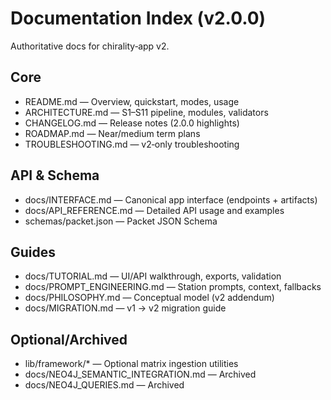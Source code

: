 # Documentation Index (v2.0.0)

Authoritative docs for chirality‑app v2.

## Core
- README.md — Overview, quickstart, modes, usage
- ARCHITECTURE.md — S1–S11 pipeline, modules, validators
- CHANGELOG.md — Release notes (2.0.0 highlights)
- ROADMAP.md — Near/medium term plans
- TROUBLESHOOTING.md — v2‑only troubleshooting

## API & Schema
- docs/INTERFACE.md — Canonical app interface (endpoints + artifacts)
- docs/API_REFERENCE.md — Detailed API usage and examples
- schemas/packet.json — Packet JSON Schema

## Guides
- docs/TUTORIAL.md — UI/API walkthrough, exports, validation
- docs/PROMPT_ENGINEERING.md — Station prompts, context, fallbacks
- docs/PHILOSOPHY.md — Conceptual model (v2 addendum)
- docs/MIGRATION.md — v1 → v2 migration guide

## Optional/Archived
- lib/framework/* — Optional matrix ingestion utilities
- docs/NEO4J_SEMANTIC_INTEGRATION.md — Archived
- docs/NEO4J_QUERIES.md — Archived
